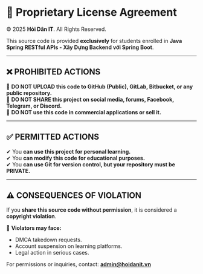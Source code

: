 # 🚨 Proprietary License Agreement

© 2025 **Hỏi Dân IT**. All Rights Reserved.  

This source code is provided **exclusively** for students enrolled in **Java Spring RESTful APIs - Xây Dựng Backend với Spring Boot**.  

---

## ❌ PROHIBITED ACTIONS  
🚫 **DO NOT UPLOAD this code to GitHub (Public), GitLab, Bitbucket, or any public repository.**  
🚫 **DO NOT SHARE this project on social media, forums, Facebook, Telegram, or Discord.**  
🚫 **DO NOT use this code in commercial applications or sell it.**  

---

## ✅ PERMITTED ACTIONS  
✔ You **can use this project for personal learning.**  
✔ You **can modify this code for educational purposes.**  
✔ You **can use Git for version control, but your repository must be PRIVATE.**  

---

## ⚠️ CONSEQUENCES OF VIOLATION  
If you **share this source code without permission**, it is considered a **copyright violation**.  

📢 **Violators may face:**  
- DMCA takedown requests.  
- Account suspension on learning platforms.  
- Legal action in serious cases.  

For permissions or inquiries, contact: **admin@hoidanit.vn**  

